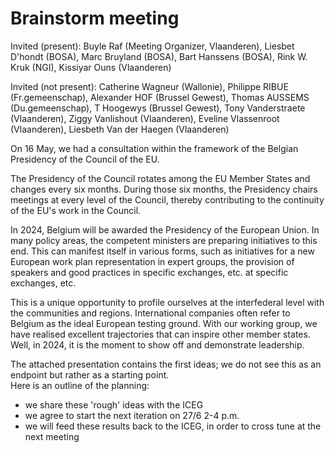 # Brainstorm meeting

Invited (present): Buyle Raf (Meeting Organizer, Vlaanderen), Liesbet D'hondt (BOSA), Marc Bruyland (BOSA), Bart Hanssens (BOSA), Rink W. Kruk (NGI), Kissiyar Ouns (Vlaanderen)
 
Invited (not present): Catherine Wagneur (Wallonie), Philippe RIBUE (Fr.gemeenschap), Alexander HOF (Brussel Gewest), Thomas AUSSEMS (Du.gemeenschap), T Hoogewys (Brussel Gewest), Tony Vanderstraete (Vlaanderen), Ziggy Vanlishout (Vlaanderen), Eveline Vlassenroot (Vlaanderen), Liesbeth Van der Haegen (Vlaanderen) 
  
On 16 May, we had a consultation within the framework of the Belgian Presidency of the Council of the EU.

The Presidency of the Council rotates among the EU Member States and changes every six months. 
During those six months, the Presidency chairs meetings at every level of the Council, thereby contributing to the continuity of the EU's work in the Council.

In 2024, Belgium will be awarded the Presidency of the European Union. In many policy areas, the competent ministers are preparing initiatives to this end. 
This can manifest itself in various forms, such as initiatives for a new European work plan representation in expert groups, the provision of speakers and 
good practices in specific exchanges, etc. at specific exchanges, etc.

This is a unique opportunity to profile ourselves at the interfederal level with the communities and regions. 
International companies often refer to Belgium as the ideal European testing ground. 
With our working group, we have realised excellent trajectories that can inspire other member states. 
Well, in 2024, it is the moment to show off and demonstrate leadership.

The attached presentation contains the first ideas; we do not see this as an endpoint but rather as a starting point.  
Here is an outline of the planning:

+ we share these 'rough' ideas with the ICEG
+ we agree to start the next iteration on 27/6 2-4 p.m. 
+ we will feed these results back to the ICEG, in order to cross tune at the next meeting
